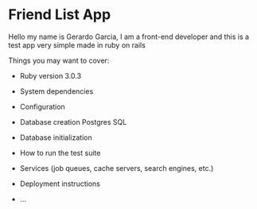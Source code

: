 # Friend List App

Hello my name is Gerardo Garcia, I am a front-end developer and this is a test app very simple made in ruby on rails

Things you may want to cover:

* Ruby version
3.0.3

* System dependencies

* Configuration

* Database creation
Postgres SQL

* Database initialization

* How to run the test suite

* Services (job queues, cache servers, search engines, etc.)

* Deployment instructions

* ...
